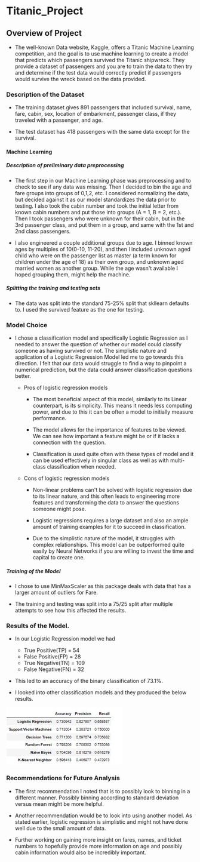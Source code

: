 # Titanic_Project

## Overview of Project
-  The well-known Data website, Kaggle, offers a Titanic Machine Learning competition, and the goal is to use machine learning to create a model that predicts which passengers survived the Titanic shipwreck. They provide a dataset of passengers and you are to train the data to then try and determine if the test data would correctly predict if passengers would survive the wreck based on the data provided. 

### Description of the Dataset

- The training dataset gives 891 passengers that included survival, name, fare, cabin, sex, location of embarkment, passenger class, if they traveled with a passenger, and age. 

- The test dataset has 418 passengers with the same data except for the survival.

#### Machine Learning

##### Description of preliminary data preprocessing
- The first step in our Machine Learning phase was preprocessing and to check to see if any data was missing. Then I decided to bin the age and fare groups into groups of 0,1,2, etc. I considered normalizing the data, but decided against it as our model standardizes the data prior to testing. I also took the cabin number and took the initial letter from known cabin numbers and put those into groups (A = 1, B = 2, etc.). Then I took passengers who were unknown for their cabin, but in the 3rd passenger class, and put them in a group, and same with the 1st and 2nd class passengers. 

- I also engineered a couple additional groups due to age. I binned known ages by multiples of 10(0-10, 11-20), and then I included unknown aged child who were on the passenger list as master (a term known for children under the age of 18) as their own group, and unknown aged married women as another group. While the age wasn't available I hoped grouping them, might help the machine.  

##### Splitting the training and testing sets 

- The data was split into the standard 75-25% split that skllearn defaults to. I used the survived feature as the one for testing.

### Model Choice

- I chose a classification model and specifically Logistic Regression as I needed to answer the question of whether our model could classify someone as having survived or not. The simplistic nature and application of a Logistic Regression Model led me to go towards this direction. I felt that our data would struggle to find a way to pinpoint a numerical prediction, but the data could answer classification questions better.

  - Pros of logistic regression models

    - The most beneficial aspect of this model, similarly to its Linear counterpart, is its simplicity. This means it needs less computing power, and due to this it can be often a model to initially measure performance.

    - The model allows for the importance of features to be viewed. We can see how important a feature might be or if it lacks a connection with the question. 
    
    - Classification is used quite often with these types of model and it can be used effectively in singular class as well as with multi-class classification when needed.  

  - Cons of logistic regression models

    - Non-linear problems can't be solved with logistic regression due to its linear nature, and this often leads to engineering more features and transforming the data to answer the questions someone might pose.

    - Logistic regressions requires a large dataset and also an ample amount of training examples for it to succeed in classification.

    - Due to the simplistic nature of the model, it struggles with complex relationships. This model can be outperformed quite easily by Neural Networks if you are willing to invest the time and capital to create one.

##### Training of the Model

- I chose to use MinMaxScaler as this package deals with data that has a larger amount of outliers for Fare. 

- The training and testing was split into a 75/25 split after multiple attempts to see how this affected the results.

### Results of the Model. 

- In our Logistic Regression model we had 
  - True Positive(TP)  =  54
  - False Positive(FP) =  28
  - True Negative(TN)  =  109
  - False Negative(FN) =  32

- This led to an accuracy of the binary classification of 73.1%.

- I looked into other classification models and they produced the below results.

![](https://github.com/pbarana89/Titanic_Project/blob/main/Accuracy_Results.JPG)


### Recommendations for Future Analysis

- The first recommendation I noted that is to possibly look to binning in a different manner. Possibly binning according to standard deviation versus mean might be more helpful. 

- Another recommendation would be to look into using another model. As stated earlier, logistic regression is simplistic and might not have done well due to the small amount of data.

- Further working on gaining more insight on fares, names, and ticket numbers to hopefully provide more information on age and possibly cabin information would also be incredibly important.

